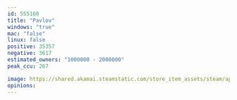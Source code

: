 ```yaml
---
id: 555160
title: "Pavlov"
windows: "true"
mac: "false"
linux: false
positive: 35357
negative: 3617
estimated_owners: "1000000 - 2000000"
peak_ccu: 267

image: https://shared.akamai.steamstatic.com/store_item_assets/steam/apps/555160/header.jpg?t=1732123959
opinions:
---
```

